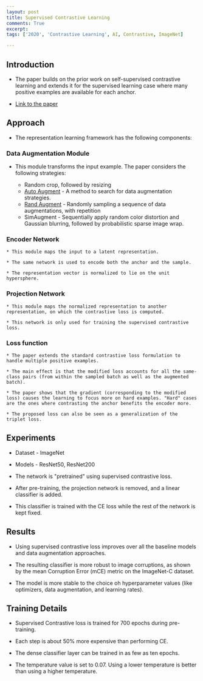 ```yaml
---
layout: post
title: Supervised Contrastive Learning 
comments: True
excerpt: 
tags: ['2020', 'Contrastive Learning', AI, Contrastive, ImageNet]

---
```


## Introduction

* The paper builds on the prior work on self-supervised contrastive learning and extends it for the supervised learning case where many positive examples are available for each anchor.

* [Link to the paper](https://arxiv.org/abs/2004.11362)

## Approach

* The representation learning framework has the following components:

### Data Augmentation Module

* This module transforms the input example. The paper considers the following strategies:

    * Random crop, followed by resizing
    * [Auto Augment](https://arxiv.org/abs/1805.09501) - A method to search for data augmentation strategies.
    * [Rand Augment](https://arxiv.org/abs/1909.13719) - Randomly sampling a sequence of data augmentations, with repetition
    * SimAugment - Sequentially apply random color distortion and Gaussian blurring, followed by probabilistic sparse image wrap.

### Encoder Network
    
    * This module maps the input to a latent representation.

    * The same network is used to encode both the anchor and the sample.

    * The representation vector is normalized to lie on the unit hypersphere.

### Projection Network
    
    * This module maps the normalized representation to another representation, on which the contrastive loss is computed.

    * This network is only used for training the supervised contrastive loss.

### Loss function

    * The paper extends the standard contrastive loss formulation to handle multiple positive examples.

    * The main effect is that the modified loss accounts for all the same-class pairs (from within the sampled batch as well as the augmented batch).

    * The paper shows that the gradient (corresponding to the modified loss) causes the learning to focus more on hard examples. "Hard" cases are the ones where contrasting the anchor benefits the encoder more.

    * The proposed loss can also be seen as a generalization of the triplet loss.

## Experiments

* Dataset - ImageNet

* Models - ResNet50, ResNet200

* The network is "pretrained" using supervised contrastive loss. 

* After pre-training, the projection network is removed, and a linear classifier is added.

* This classifier is trained with the CE loss while the rest of the network is kept fixed.

## Results

* Using supervised contrastive loss improves over all the baseline models and data augmentation approaches.

* The resulting classifier is more robust to image corruptions, as shown by the mean Corruption Error (mCE) metric on the ImageNet-C dataset.

* The model is more stable to the choice oh hyperparameter values (like optimizers, data augmentation, and learning rates).

## Training Details

* Supervised Contrastive loss is trained for 700 epochs during pre-training.

* Each step is about 50% more expensive than performing CE.

* The dense classifier layer can be trained in as few as ten epochs.

* The temperature value is set to 0.07. Using a lower temperature is better than using a higher temperature.

